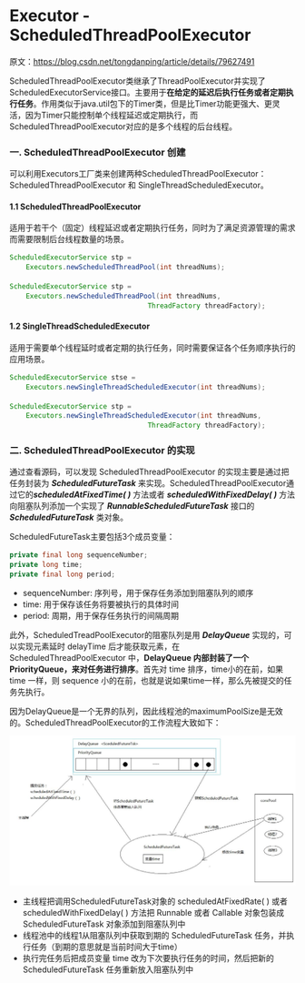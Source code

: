 # Executor - ScheduledThreadPoolExecutor

原文：https://blog.csdn.net/tongdanping/article/details/79627491



ScheduledThreadPoolExecutor类继承了ThreadPoolExecutor并实现了ScheduledExecutorService接口。主要用于**在给定的延迟后执行任务或者定期执行任务**。作用类似于java.util包下的Timer类，但是比Timer功能更强大、更灵活，因为Timer只能控制单个线程延迟或定期执行，而ScheduledThreadPoolExecutor对应的是多个线程的后台线程。

### 一. ScheduledThreadPoolExecutor 创建

可以利用Executors工厂类来创建两种ScheduledThreadPoolExecutor：ScheduledThreadPoolExecutor 和 SingleThreadScheduledExecutor。

#### 1.1 ScheduledThreadPoolExecutor

适用于若干个（固定）线程延迟或者定期执行任务，同时为了满足资源管理的需求而需要限制后台线程数量的场景。

```java
ScheduledExecutorService stp = 
    Executors.newScheduledThreadPool(int threadNums);

ScheduledExecutorService stp = 
    Executors.newScheduledThreadPool(int threadNums, 
                                  ThreadFactory threadFactory);
```



#### 1.2 SingleThreadScheduledExecutor

适用于需要单个线程延时或者定期的执行任务，同时需要保证各个任务顺序执行的应用场景。

```java
ScheduledExecutorService stse = 
    Executors.newSingleThreadScheduledExecutor(int threadNums);

ScheduledExecutorService stp = 
    Executors.newSingleThreadScheduledExecutor(int threadNums, 
                                  ThreadFactory threadFactory);
```



### 二. ScheduledThreadPoolExecutor 的实现

通过查看源码，可以发现 ScheduledThreadPoolExecutor 的实现主要是通过把任务封装为 ***ScheduledFutureTask*** 来实现。ScheduledThreadPoolExecutor通过它的***scheduledAtFixedTime( )*** 方法或者 ***scheduledWithFixedDelay( )*** 方法向阻塞队列添加一个实现了 ***RunnableScheduledFutureTask*** 接口的 ***ScheduledFutureTask*** 类对象。

ScheduledFutureTask主要包括3个成员变量：

```java
private final long sequenceNumber;
private long time;
private final long period;
```

* sequenceNumber: 序列号，用于保存任务添加到阻塞队列的顺序
* time: 用于保存该任务将要被执行的具体时间
* period: 周期，用于保存任务执行的间隔周期

此外，ScheduledTreadPoolExecutor的阻塞队列是用 ***DelayQueue*** 实现的，可以实现元素延时 delayTime 后才能获取元素，在 ScheduledThreadPoolExecutor 中，**DelayQueue 内部封装了一个 PriorityQueue，来对任务进行排序**。首先对 time 排序，time小的在前，如果 time 一样，则 sequence 小的在前，也就是说如果time一样，那么先被提交的任务先执行。

因为DelayQueue是一个无界的队列，因此线程池的maximumPoolSize是无效的。ScheduledThreadPoolExecutor的工作流程大致如下：

![1](./images/Executor_ScheduledThreadPoolExecutor/1.jpeg)

- 主线程把调用ScheduledFutureTask对象的 scheduledAtFixedRate( ) 或者scheduledWithFixedDelay( ) 方法把 Runnable 或者 Callable 对象包装成ScheduledFutureTask 对象添加到阻塞队列中
- 线程池中的线程1从阻塞队列中获取到期的 ScheduledFutureTask 任务，并执行任务（到期的意思就是当前时间大于time）
- 执行完任务后把成员变量 time 改为下次要执行任务的时间，然后把新的ScheduledFutureTask 任务重新放入阻塞队列中